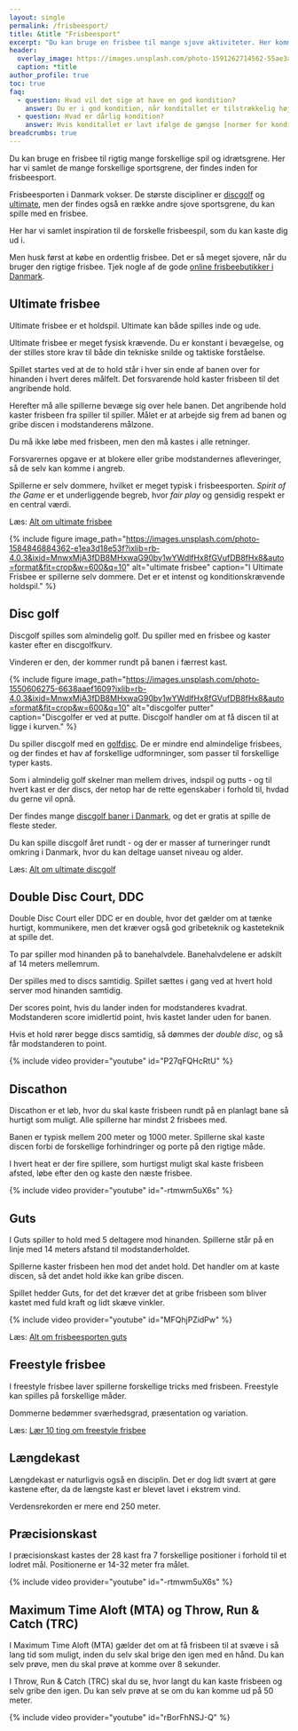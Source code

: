 ```yaml
---
layout: single
permalink: /frisbeesport/
title: &title "Frisbeesport"
excerpt: "Du kan bruge en frisbee til mange sjove aktiviteter. Her kommer mange forskellige forslag til frisbeesport og idræt du kan lave med en disc."
header:
  overlay_image: https://images.unsplash.com/photo-1591262714562-55ae3aef9b8f?ixlib=rb-4.0.3&ixid=MnwxMjA3fDB8MHxwaG90by1wYWdlfHx8fGVufDB8fHx8&auto=format&fit=crop&h=630&w=1200&q=10
  caption: *title
author_profile: true
toc: true
faq:
  - question: Hvad vil det sige at have en god kondition?
    answer: Du er i god kondition, når konditallet er tilstrækkelig højt. Din kondition varierer med alderen og for mænd og kvinder. Du kan kigge i vores [tabeller over kondital](/kondital/), hvis du gerne vil have vurderet dit.
  - question: Hvad er dårlig kondition?
    answer: Hvis konditallet er lavt ifølge de gængse [normer for kondital](/kondital/), så siger man, at du er i dårlig kondition. Konditionen afhænger især af alderen.
breadcrumbs: true
---
```


Du kan bruge en frisbee til rigtig mange forskellige spil og idrætsgrene. Her har vi samlet de mange forskellige sportsgrene, der findes inden for frisbeesport.

Frisbeesporten i Danmark vokser. De største discipliner er [discgolf](/discgolf/) og [ultimate](/ultimate/), men der findes også en række andre sjove sportsgrene, du kan spille med en frisbee.

Her har vi samlet inspiration til de forskelle frisbeespil, som du kan kaste dig ud i.

Men husk først at købe en ordentlig frisbee. Det er så meget sjovere, når du bruger den rigtige frisbee. Tjek nogle af de gode [online frisbeebutikker i Danmark](/discgolf-butikker/).

## Ultimate frisbee

Ultimate frisbee er et holdspil. Ultimate kan både spilles inde og ude.

Ultimate frisbee er meget fysisk krævende. Du er konstant i bevægelse, og der stilles store krav til både din tekniske snilde og taktiske forståelse.

Spillet startes ved at de to hold står i hver sin ende af banen over for hinanden i hvert deres målfelt. Det forsvarende hold kaster frisbeen til det angribende hold.

Herefter må alle spillerne bevæge sig over hele banen. Det angribende hold kaster frisbeen fra spiller til spiller. Målet er at arbejde sig frem ad banen og gribe discen i modstanderens målzone.

Du må ikke løbe med frisbeen, men den må kastes i alle retninger.

Forsvarernes opgave er at blokere eller gribe modstandernes afleveringer, så de selv kan komme i angreb.

Spillerne er selv dommere, hvilket er meget typisk i frisbeesporten. _Spirit of the Game_ er et underliggende begreb, hvor _fair play_ og gensidig respekt er en central værdi.

Læs: [Alt om ultimate frisbee](/ultimate/)

{% include figure image_path="https://images.unsplash.com/photo-1584846884362-e1ea3d18e53f?ixlib=rb-4.0.3&ixid=MnwxMjA3fDB8MHxwaG90by1wYWdlfHx8fGVufDB8fHx8&auto=format&fit=crop&w=600&q=10" alt="ultimate frisbee" caption="I Ultimate Frisbee er spillerne selv dommere. Det er et intenst og konditionskrævende holdspil." %}

## Disc golf

Discgolf spilles som almindelig golf. Du spiller med en frisbee og kaster kaster efter en discgolfkurv.

Vinderen er den, der kommer rundt på banen i færrest kast.

{% include figure image_path="https://images.unsplash.com/photo-1550606275-6638aaef1609?ixlib=rb-4.0.3&ixid=MnwxMjA3fDB8MHxwaG90by1wYWdlfHx8fGVufDB8fHx8&auto=format&fit=crop&w=600&q=10" alt="discgolfer putter" caption="Discgolfer er ved at putte. Discgolf handler om at få discen til at ligge i kurven." %}

Du spiller discgolf med en [golfdisc](/golfdisc-til-discgolf/). De er mindre end almindelige frisbees, og der findes et hav af forskellige udformninger, som passer til forskellige typer kasts.

Som i almindelig golf skelner man mellem drives, indspil og putts - og til hvert kast er der discs, der netop har de rette egenskaber i forhold til, hvdad du gerne vil opnå.

Der findes mange [discgolf baner i Danmark](/discgolf-baner/), og det er gratis at spille de fleste steder.

Du kan spille discgolf året rundt - og der er masser af turneringer rundt omkring i Danmark, hvor du kan deltage uanset niveau og alder.

Læs: [Alt om ultimate discgolf](/discgolf/)

## Double Disc Court, DDC

Double Disc Court eller DDC er en double, hvor det gælder om at tænke hurtigt, kommunikere, men det kræver også god gribeteknik og kasteteknik at spille det.

To par spiller mod hinanden på to banehalvdele. Banehalvdelene er adskilt af 14 meters mellemrum.

Der spilles med to discs samtidig. Spillet sættes i gang ved at hvert hold server mod hinanden samtidig.

Der scores point, hvis du lander inden for modstanderes kvadrat. Modstanderen score imidlertid point, hvis kastet lander uden for banen.

Hvis et hold rører begge discs samtidig, så dømmes der _double disc_, og så får modstanderen to point.

{% include video provider="youtube" id="P27qFQHcRtU" %}

## Discathon

Discathon er et løb, hvor du skal kaste frisbeen rundt på en planlagt bane så hurtigt som muligt. Alle spillerne har mindst 2 frisbees med.

Banen er typisk mellem 200 meter og 1000 meter. Spillerne skal kaste discen forbi de forskellige forhindringer og porte på den rigtige måde.

I hvert heat er der fire spillere, som hurtigst muligt skal kaste frisbeen afsted, løbe efter den og kaste den næste frisbee.

{% include video provider="youtube" id="-rtmwm5uX6s" %}

## Guts

I Guts spiller to hold med 5 deltagere mod hinanden. Spillerne står på en linje med 14 meters afstand til modstanderholdet.

Spillerne kaster frisbeen hen mod det andet hold. Det handler om at kaste discen, så det andet hold ikke kan gribe discen.

Spillet hedder Guts, for det det kræver det at gribe frisbeen som bliver kastet med fuld kraft og lidt skæve vinkler.

{% include video provider="youtube" id="MFQhjPZidPw" %}

Læs: [Alt om frisbeesporten guts](/guts/)

## Freestyle frisbee

I freestyle frisbee laver spillerne forskellige tricks med frisbeen. Freestyle kan spilles på forskellige måder.

Dommerne bedømmer sværhedsgrad, præsentation og variation.

Læs: [Lær 10 ting om freestyle frisbee](/freestyle-frisbee/)

## Længdekast

Længdekast er naturligvis også en disciplin. Det er dog lidt svært at gøre kastene efter, da de længste kast er blevet lavet i ekstrem vind.

Verdensrekorden er mere end 250 meter.

## Præcisionskast

I præcisionskast kastes der 28 kast fra 7 forskellige positioner i forhold til et lodret mål. Positionerne er 14-32 meter fra målet.

{% include video provider="youtube" id="-rtmwm5uX6s" %}

## Maximum Time Aloft (MTA) og Throw, Run & Catch (TRC)

I Maximum Time Aloft (MTA) gælder det om at få frisbeen til at svæve i så lang tid som muligt, inden du selv skal brige den igen med en hånd. Du kan selv prøve, men du skal prøve at komme over 8 sekunder.

I Throw, Run & Catch (TRC) skal du se, hvor langt du kan kaste frisbeen og selv gribe den igen. Du kan selv prøve at se om du kan komme ud på 50 meter.

{% include video provider="youtube" id="rBorFhNSJ-Q" %}

